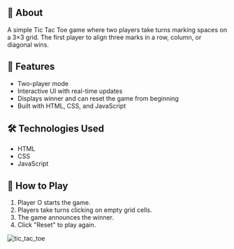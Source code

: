  
## 📌 About  
A simple Tic Tac Toe game where two players take turns marking spaces on a 3×3 grid. The first player to align three marks in a row, column, or diagonal wins.  

## 🚀 Features  
- Two-player mode  
- Interactive UI with real-time updates  
- Displays winner and can reset the game from beginning
- Built with HTML, CSS, and JavaScript  

## 🛠️ Technologies Used  
- HTML  
- CSS  
- JavaScript  

## 🎯 How to Play  
1. Player O starts the game.  
2. Players take turns clicking on empty grid cells.  
3. The game announces the winner. 
4. Click "Reset" to play again.

![tic_tac_toe](https://github.com/user-attachments/assets/0d38f262-3bb0-43d8-888a-4cce5675d664)


